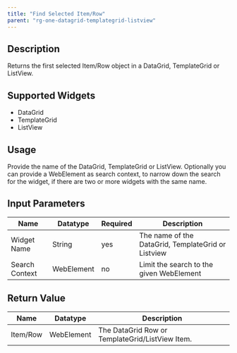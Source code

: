 ```yaml
---
title: "Find Selected Item/Row"
parent: "rg-one-datagrid-templategrid-listview"
---
```


## Description

Returns the first selected Item/Row object in a DataGrid, TemplateGrid or ListView.

## Supported Widgets

 + DataGrid
 + TemplateGrid
 + ListView

## Usage

Provide the name of the DataGrid, TemplateGrid or ListView.
Optionally you can provide a WebElement as search context, to narrow down the search for the widget, if there are two or more widgets with the same name.

## Input Parameters

Name | Datatype | Required | Description
--- | --- | --- | ---
Widget Name | String | yes | The name of the DataGrid, TemplateGrid or Listview
Search Context | WebElement | no |Limit the search to the given WebElement

## Return Value

Name | Datatype | Description
---- | --------- | ---------------
Item/Row | WebElement | The DataGrid Row or TemplateGrid/ListView Item.
